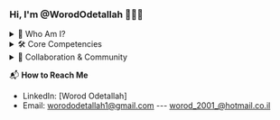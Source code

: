 ### Hi, I'm @WorodOdetallah 👋👩‍💻

<details>
<summary>🚀 Who Am I?</summary>

- 🎓 A dedicated Practical Engineer majoring in Software Engineering at Ariel University.
- 🌌 Well-versed in a plethora of technologies, programming languages, and frameworks.
- 🎹 A piano player at heart, blending art and technology.
- 🌟 Eager to solve complex, real-world problems through code and ever-curious about cyber security.

</details>

<details>
<summary>🛠 Core Competencies</summary>

- 🌐 **Web Development**: React | Node | JavaScript | TypeScript | HTML & CSS
- 🐍 **Scripting & Automation**: Python
- ☕ **Systems Programming**: Java
- 🗃 **Data Structures and Algorithms**: 
  - Proficient in Java with a focus on LinkedLists, Trees, and more.
  - Algorithms: Bubble Sort, Queue, Stack, ArrayList.
- 📱 **Mobile Development**: React Native
- 💾 **Database Management**: MongoDB | SQL
- 🌐 **Backend Frameworks**: ASP.NET Core
- 🐧 **Operating Systems & Tools**: Basic knowledge in Linux | Operating Systems | Systems Analysis
- 🔒 **Security**: 
  - Cyber Defense in Established Environments
  - Data Communication and Information Security
  - Aspiring enthusiast in Cyber Security, eager to learn more.

</details>

<details>
<summary>🤝 Collaboration & Community</summary>

- 🤖 Open to joining hands on tech projects that have a practical application or learning potential.
- 🌍 Ready to offer hands-on support for projects that align with my skill set.
- 🌱 Interested in dipping my toes into open-source projects to give back to the tech community.
- 🔍 Keeping an eye out for local initiatives or early-stage startups where I can contribute.
- 💡 Act as a "Speak Up" guide, showcasing strong communication and advocacy skills.
- 🗺️ Focused on encouraging a respectful and collaborative tech community.

</details>

📬 **How to Reach Me**

- LinkedIn: [Worod Odetallah]
- Email: worododetallah1@gmail.com --- worod_2001_@hotmail.co.il

